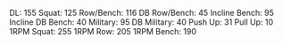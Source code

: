 DL: 155
 Squat: 125
 Row/Bench: 116
 DB Row/Bench: 45
 Incline Bench: 95
 Incline DB Bench: 40
 Military: 95
 DB Military: 40
 Push Up: 31
 Pull Up: 10
 1RPM Squat: 255
 1RPM Row: 205
 1RPM Bench: 190
